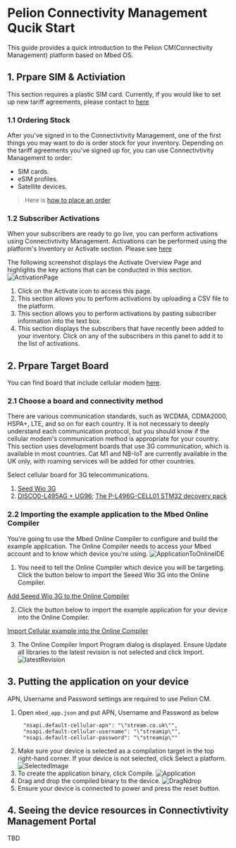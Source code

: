 # Pelion Connectivity Management Qucik Start
This guide provides a quick introduction to the Pelion CM(Connectivity Management) platform based on Mbed OS.

## 1. Prpare SIM & Activiation
This section requires a plastic SIM card. Currently, if you would like to set up new tariff agreements, please contact to [here](https://www.arm.com/products/iot/pelion-iot-platform/connectivity-management/talk-with-an-expert)

### 1.1 Ordering Stock
After you've signed in to the Connectivtivity Management, one of the first things you may want to do is order stock for your inventory. Depending on the tariff agreements you've signed up for, you can use Connectivtivity Management to order:
* SIM cards.
* eSIM profiles.
* Satellite devices.
> Here is [how to place an order](https://help.iot-x.com/quickstart/ordering-stock#OrderingStock-HowtoPlaceanOrder)

### 1.2 Subscriber Activations
When your subscribers are ready to go live, you can perform activations using Connectivtivity Management.
Activations can be performed using the platform's Inventory or Activate section. Please see [here](https://help.iot-x.com/userguide/subscriber-activations)

The following screenshot displays the Activate Overview Page and highlights the key actions that can be conducted in this section.
![ActivationPage](https://help.iot-x.com/download/attachments/3899399/Annotated%20Blurred%20Activate%20Home%20Page.png?version=8&modificationDate=1547568643000&api=v2)

  1. Click on the Activate icon to access this page.
  2. This section allows you to perform activations by uploading a CSV file to the platform.
  3. This section allows you to perform activations by pasting subscriber information into the text box.
  4. This section displays the subscribers that have recently been added to your inventory.
     Click on any of the subscribers in this panel to add it to the list of activations.

## 2. Prpare Target Board
You can find board that include cellular modem [here](https://os.mbed.com/platforms/?q=&Communication=Cellular).

### 2.1 Choose a board and connectivity method
There are various communication standards, such as WCDMA, CDMA2000, HSPA+, LTE, and so on for each country.  It is not necessary to deeply understand each communication protocol, but you should know if the cellular modem's communication method is appropriate for your country. This section uses development boards that use 3G communication, which is available in most countries. Cat M1 and NB-IoT are currently available in the UK only, with roaming services will be added for other countries.

Select cellular board for 3G telecommunications.

  1. [Seed Wio 3G](https://os.mbed.com/platforms/Seeed-Wio-3G/)
  2. [DISCO0-L495AG + UG96](https://os.mbed.com/platforms/ST-Discovery-L496AG/); [The P-L496G-CELL01 STM32 decovery pack](https://www.st.com/en/evaluation-tools/p-l496g-cell01.html)

### 2.2 Importing the example application to the Mbed Online Compiler
You’re going to use the Mbed Online Compiler to configure and build the example application. The Online Compiler needs to access your Mbed account and to know which device you're using.
![ApplicationToOnlineIDE](https://os.mbed.com/static/img/guides/connect_device_to_pelion/Mbed-Cloud-Connect-Flow-Step1.190c935101a0.svg)

  1. You need to tell the Online Compiler which device you will be targeting. Click the button below to import the Seeed Wio 3G into the Online Compiler.
  
  [Add Seeed Wio 3G to the Online Compiler](https://os.mbed.com/platforms/Seeed-Wio-3G/add/) 

  2. Click the button below to import the example application for your device into the Online Compiler.
      
  [Import Cellular example into the Online Compiler](https://ide.mbed.com/compiler/#import:/teams/Seeed/code/mbed-os-example-wio-cellular/)
      
  3. The Online Compiler Import Program dialog is displayed. Ensure Update all libraries to the latest revision is not selected and click Import.
  ![latestRevision](https://os.mbed.com/static/img/guides/connect_device_to_pelion/compiler-import-dialog.5da7bac0e16e.png)

## 3. Putting the application on your device
APN, Username and Password settings are required to use Pelion CM.

 1. Open ```mbed_app.json``` and put APN, Username and Password as below
```
     "nsapi.default-cellular-apn": "\"stream.co.uk\"",
     "nsapi.default-cellular-username": "\"streamip\"",
     "nsapi.default-cellular-password": "\"streamip\""
```

 2. Make sure your device is selected as a compilation target in the top right-hand corner. If your device is not selected, click Select a platform.
 ![SelectedImage](https://os.mbed.com/static/img/guides/connect_device_to_pelion/compiler-mcc-example-target.ae212e114295.png)
 3. To create the application binary, click Compile.
 ![Application](https://os.mbed.com/static/img/guides/connect_device_to_pelion/compiler-mcc-example-compile.4a57861ba3b2.png)
 4. Drag and drop the compiled binary to the device.
 ![DragNdrop](https://os.mbed.com/static/img/guides/connect_device_to_pelion/compiler-mcc-example-drag-n-drop.65a6ad5629fa.png)
 5. Ensure your device is connected to power and press the reset button.

## 4. Seeing the device resources in Connectivtivity Management Portal
TBD


